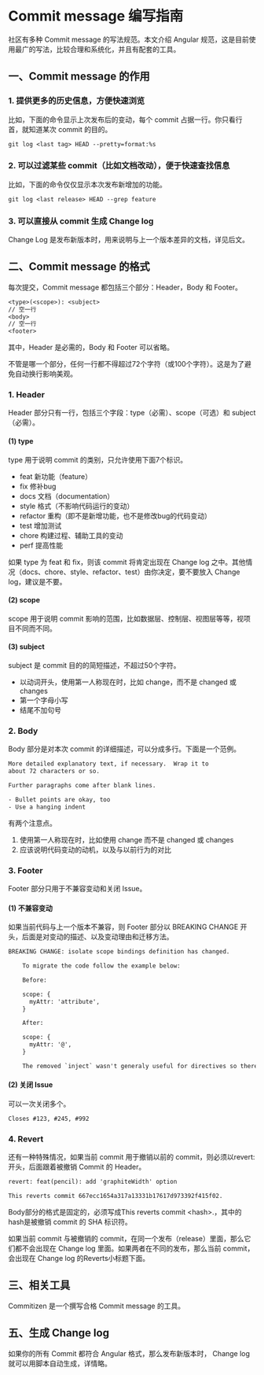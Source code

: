# Commit message 编写指南

社区有多种 Commit message 的写法规范。本文介绍 Angular 规范，这是目前使用最广的写法，比较合理和系统化，并且有配套的工具。

## 一、Commit message 的作用

### 1. 提供更多的历史信息，方便快速浏览

比如，下面的命令显示上次发布后的变动，每个 commit 占据一行。你只看行首，就知道某次 commit 的目的。

```txt
git log <last tag> HEAD --pretty=format:%s
```

### 2. 可以过滤某些 commit（比如文档改动），便于快速查找信息

比如，下面的命令仅仅显示本次发布新增加的功能。

```txt
git log <last release> HEAD --grep feature
```

### 3. 可以直接从 commit 生成 Change log

Change Log 是发布新版本时，用来说明与上一个版本差异的文档，详见后文。

## 二、Commit message 的格式

每次提交，Commit message 都包括三个部分：Header，Body 和 Footer。

```txt
<type>(<scope>): <subject>
// 空一行
<body>
// 空一行
<footer>
```

其中，Header 是必需的，Body 和 Footer 可以省略。

不管是哪一个部分，任何一行都不得超过72个字符（或100个字符）。这是为了避免自动换行影响美观。

### 1. Header

Header 部分只有一行，包括三个字段：type（必需）、scope（可选）和 subject（必需）。

#### (1) type

type 用于说明 commit 的类别，只允许使用下面7个标识。

* feat 新功能（feature）
* fix 修补bug
* docs 文档（documentation）
* style 格式（不影响代码运行的变动）
* refactor 重构（即不是新增功能，也不是修改bug的代码变动）
* test 增加测试
* chore 构建过程、辅助工具的变动
* perf 提高性能

如果 type 为 feat 和 fix，则该 commit 将肯定出现在 Change log 之中。其他情况（docs、chore、style、refactor、test）由你决定，要不要放入 Change log，建议是不要。

#### (2) scope

scope 用于说明 commit 影响的范围，比如数据层、控制层、视图层等等，视项目不同而不同。

#### (3) subject

subject 是 commit 目的的简短描述，不超过50个字符。

* 以动词开头，使用第一人称现在时，比如 change，而不是 changed 或 changes
* 第一个字母小写
* 结尾不加句号

### 2. Body

Body 部分是对本次 commit 的详细描述，可以分成多行。下面是一个范例。

```txt
More detailed explanatory text, if necessary.  Wrap it to
about 72 characters or so.

Further paragraphs come after blank lines.

- Bullet points are okay, too
- Use a hanging indent
```

有两个注意点。

1. 使用第一人称现在时，比如使用 change 而不是 changed 或 changes
1. 应该说明代码变动的动机，以及与以前行为的对比

### 3. Footer

Footer 部分只用于不兼容变动和关闭 Issue。

#### (1) 不兼容变动

如果当前代码与上一个版本不兼容，则 Footer 部分以 BREAKING CHANGE 开头，后面是对变动的描述、以及变动理由和迁移方法。

```txt
BREAKING CHANGE: isolate scope bindings definition has changed.

    To migrate the code follow the example below:

    Before:

    scope: {
      myAttr: 'attribute',
    }

    After:

    scope: {
      myAttr: '@',
    }

    The removed `inject` wasn't generaly useful for directives so there should be no code using it.
```

#### (2) 关闭 Issue

可以一次关闭多个。

```txt
Closes #123, #245, #992
```

### 4. Revert

还有一种特殊情况，如果当前 commit 用于撤销以前的 commit，则必须以revert:开头，后面跟着被撤销 Commit 的 Header。

```txt
revert: feat(pencil): add 'graphiteWidth' option

This reverts commit 667ecc1654a317a13331b17617d973392f415f02.
```

Body部分的格式是固定的，必须写成This reverts commit \<hash\>.，其中的hash是被撤销 commit 的 SHA 标识符。

如果当前 commit 与被撤销的 commit，在同一个发布（release）里面，那么它们都不会出现在 Change log 里面。如果两者在不同的发布，那么当前 commit，会出现在 Change log 的Reverts小标题下面。

## 三、相关工具

Commitizen 是一个撰写合格 Commit message 的工具。

## 五、生成 Change log

如果你的所有 Commit 都符合 Angular 格式，那么发布新版本时， Change log 就可以用脚本自动生成，详情略。
